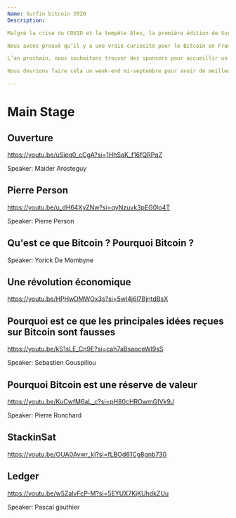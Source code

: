 ```yaml
---
Name: Surfin bitcoin 2020
Description: 

Malgré la crise du COVID et la tempête Alex, la première édition de Surfin’ Bitcoin a été un véritable succès. C’était très sympathique et enthousiasmant de se retrouver entre personnes partageant les mêmes convictions, et de pouvoir échanger librement sur ces sujets.

Nous avons prouvé qu’il y a une vraie curiosité pour le Bitcoin en France, nous avons accueilli plus de 120 personnes venant de toute la France et certain venant même de l’étranger. La vidéo de l’événement publiée approche les 8000 vues 3 semaines après sa diffusion et il y a eu un pic à 700 en live (soit x7 sur la capacité de l’événement en live et x80 en replay).

L’an prochain, nous souhaitons trouver des sponsors pour accueillir un public encore plus nombreux sur deux jours (environ 1000 personnes), avec évidemment une conférence, mais aussi des ateliers de découverte plus avancés pour installer son propre nœud bitcoin, ou installer son wallet Lightning Network par exemple.

Nous devrions faire cela un week-end mi-septembre pour avoir de meilleures conditions climatiques et des vagues accessibles pour les débutants qui voudront suivre l’atelier d’initiation au surf.

---
```


# Main Stage

## Ouverture 

https://youtu.be/uSieq0_cCgA?si=1HhSaK_f16fQRPqZ

Speaker: Maider Arosteguy

## Pierre Person

https://youtu.be/u_dH64XyZNw?si=qyNzuvk3pEG0lo4T

Speaker: Pierre Person

## Qu'est ce que Bitcoin ? Pourquoi Bitcoin ?

Speaker: Yorick De Mombyne

## Une révolution économique

https://youtu.be/HPHwDMWOx3s?si=5wI4j6l7BjntdBsX

## Pourquoi est ce que les principales idées reçues sur Bitcoin sont fausses

https://youtu.be/kS1sLE_Cn9E?si=cah7aBsaoceWl9sS

Speaker: Sebastien Gouspillou

## Pourquoi Bitcoin est une réserve de valeur

https://youtu.be/KuCwfM6aL_c?si=pH80cHROwmGIVk9J

Speaker: Pierre Ronchard

## StackinSat

https://youtu.be/OUA0Avwr_kI?si=fLBOd61Cg8gnb730

## Ledger

https://youtu.be/w5ZalvFcP-M?si=5EYUX7KjKUhdkZUu

Speaker: Pascal gauthier
